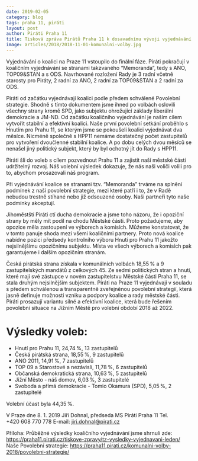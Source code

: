 ```yaml
---
date: 2019-02-05
category: blog
tags: praha 11, piráti
layout: post
author: Piráti Praha 11
title: Tisková zpráva Pirátů Praha 11 k dosavadnímu vývoji vyjednávání koalice na Praze
image: articles/2018/2018-11-01-komunalni-volby.jpg
---
```


Vyjednávání o koalici na Praze 11 vstoupilo do finální fáze. Piráti pokračují v koaličním vyjednávání se stranami takzvaného “Memoranda”, tedy s ANO, TOP09&STAN a s ODS. 
Navrhované rozložení Rady je 3 radní včetně starosty pro Piráty, 2 radní za ANO, 2 radní za TOP09&STAN a 2 radní za ODS.

Piráti od začátku vyjednávají koalici podle předem schválené Povolební strategie. Shodně s tímto dokumentem jsme ihned po volbách oslovili všechny strany kromě SPD, jako subjektu ohrožující základy liberální demokracie a JM-ND. Od začátku koaličního vyjednávání je naším cílem vytvořit stabilní a efektivní koalici. Naše první povolební setkání proběhlo s Hnutím pro Prahu 11, se kterým jsme se pokoušeli koalici vyjednávat dva měsíce. Nicméně společně s HPP11 nemáme dostatečný počet zastupitelů pro vytvoření dvoučlenné stabilní koalice. A po dobu celých dvou měsíců se nenašel jiný politický subjekt, který by byl ochotný jít do Rady s HPP11.

Piráti šli do voleb s cílem pozvednout Prahu 11 a zajistit naší městské části udržitelný rozvoj. Náš volební výsledek dokazuje, že nás naši voliči volili pro to, abychom prosazovali náš program. 

Při vyjednávání koalice se stranami tzv. “Memoranda” trváme na splnění podmínek z naší povolební strategie, mezi které patří i to, že v Radě nebudou trestně stíhané nebo již odsouzené osoby. Naši partneři tyto naše podmínky akceptují.

Jihoměstští Piráti ctí ducha demokracie a jsme toho názoru, že i opoziční strany by měly mít podíl na chodu Městské části. Proto požadujeme, aby opozice měla zastoupení ve výborech a komisích. Můžeme konstatovat, že v tomto panuje shoda mezi všemi koaličními partnery. Proto nová koalice nabídne pozici předsedy kontrolního výboru Hnutí pro Prahu 11 jakožto nejsilnějšímu opozičnímu subjektu. Místa ve všech výborech a komisích pak garantujeme i dalším opozičním stranám.

Česká pirátská strana získala v komunálních volbách 18,55 % a 9 zastupitelských mandátů z celkových 45. Ze sedmi politických stran a hnutí, které mají své zástupce v novém zastupitelstvu Městské části Praha 11, se stala druhým nejsilnějším subjektem. 
Piráti na Praze 11 vyjednávají v souladu s předem schválenou a transparentně zveřejněnou povolební strategií, která jasně definuje možnosti vzniku a podpory koalice a rady městské části. Piráti prosazují variantu silné a efektivní koalice, která bude řešením povolební situace na Jižním Městě pro volební období 2018 až 2022.

# Výsledky voleb:

- Hnutí pro Prahu 11, 24,74 %, 13 zastupitelů
- Česká pirátská strana, 18,55 %, 9 zastupitelů
- ANO 2011, 14,91 %, 7 zastupitelů
- TOP 09 a Starostové a nezávislí, 11,78 %, 6 zastupitelů
- Občanská demokratická strana, 10,63 %, 5 zastupitelů
- Jižní Město - náš domov, 6,03 %, 3 zastupitelé
- Svoboda a přímá demokracie - Tomio Okamura (SPD), 5,05 %, 2 zastupitelé

Volební účast byla 44,35 %.

V Praze dne 8. 1. 2019
Jiří Dohnal, předseda MS Piráti Praha 11
Tel. +420 608 770 778
E-mail: jiri.dohnal@pirati.cz

Příloha: 
Průběžné výsledky koaličního vyjednávání jsme shrnuli zde: https://praha11.pirati.cz/tiskove-zpravy/tz-vysledky-vyjednavani-leden/
Naše Povolební strategie: https://praha11.pirati.cz/komunalni-volby-2018/povolebni-strategie/